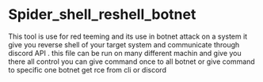 # Spider_shell_reshell_botnet
This tool is use for red teeming  and its use in botnet attack on a system it give you reverse shell of your target system and communicate through discord API . this file can be run on many different machin and give you there all control you can give command once to all botnet or  give command to specific one botnet get rce from cli or discord 
